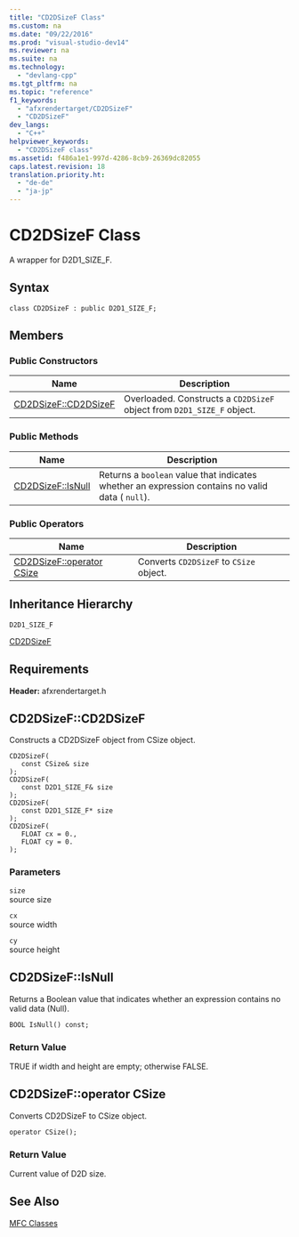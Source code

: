 ```yaml
---
title: "CD2DSizeF Class"
ms.custom: na
ms.date: "09/22/2016"
ms.prod: "visual-studio-dev14"
ms.reviewer: na
ms.suite: na
ms.technology: 
  - "devlang-cpp"
ms.tgt_pltfrm: na
ms.topic: "reference"
f1_keywords: 
  - "afxrendertarget/CD2DSizeF"
  - "CD2DSizeF"
dev_langs: 
  - "C++"
helpviewer_keywords: 
  - "CD2DSizeF class"
ms.assetid: f486a1e1-997d-4286-8cb9-26369dc82055
caps.latest.revision: 18
translation.priority.ht: 
  - "de-de"
  - "ja-jp"
---
```

# CD2DSizeF Class
A wrapper for D2D1_SIZE_F.  
  
## Syntax  
  
```  
class CD2DSizeF : public D2D1_SIZE_F;  
```  
  
## Members  
  
### Public Constructors  
  
|Name|Description|  
|----------|-----------------|  
|[CD2DSizeF::CD2DSizeF](#cd2dsizef__cd2dsizef)|Overloaded. Constructs a `CD2DSizeF` object from `D2D1_SIZE_F` object.|  
  
### Public Methods  
  
|Name|Description|  
|----------|-----------------|  
|[CD2DSizeF::IsNull](#cd2dsizef__isnull)|Returns a `boolean` value that indicates whether an expression contains no valid data ( `null`).|  
  
### Public Operators  
  
|Name|Description|  
|----------|-----------------|  
|[CD2DSizeF::operator CSize](#cd2dsizef__operator_csize)|Converts `CD2DSizeF` to `CSize` object.|  
  
## Inheritance Hierarchy  
 `D2D1_SIZE_F`  
  
 [CD2DSizeF](../VS_csharp/cd2dsizef-class.md)  
  
## Requirements  
 **Header:** afxrendertarget.h  
  
##  <a name="cd2dsizef__cd2dsizef"></a>  CD2DSizeF::CD2DSizeF  
 Constructs a CD2DSizeF object from CSize object.  
  
```  
CD2DSizeF(  
   const CSize& size  
);  
CD2DSizeF(  
   const D2D1_SIZE_F& size  
);  
CD2DSizeF(  
   const D2D1_SIZE_F* size  
);  
CD2DSizeF(  
   FLOAT cx = 0.,  
   FLOAT cy = 0.  
);  
```  
  
### Parameters  
 `size`  
 source size  
  
 `cx`  
 source width  
  
 `cy`  
 source height  
  
##  <a name="cd2dsizef__isnull"></a>  CD2DSizeF::IsNull  
 Returns a Boolean value that indicates whether an expression contains no valid data (Null).  
  
```  
BOOL IsNull() const;  
```  
  
### Return Value  
 TRUE if width and height are empty; otherwise FALSE.  
  
##  <a name="cd2dsizef__operator_csize"></a>  CD2DSizeF::operator CSize  
 Converts CD2DSizeF to CSize object.  
  
```  
operator CSize();  
```  
  
### Return Value  
 Current value of D2D size.  
  
## See Also  
 [MFC Classes](../VS_csharp/mfc-classes.md)